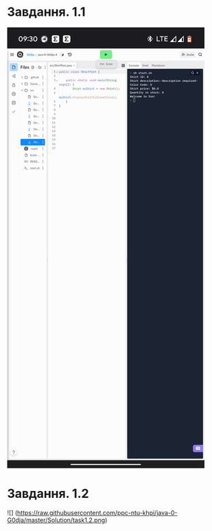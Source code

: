# Завдання. 1.1
![](https://raw.githubusercontent.com/ppc-ntu-khpi/java-0-G0dja/master/Solution/task1.1.png) 
# Завдання. 1.2
![]
(https://raw.githubusercontent.com/ppc-ntu-khpi/java-0-G0dja/master/Solution/task1.2.png)